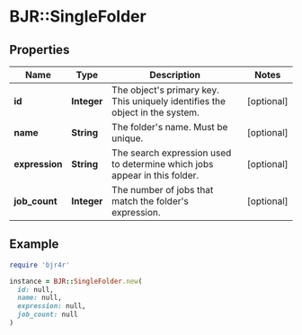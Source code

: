 # BJR::SingleFolder

## Properties

| Name | Type | Description | Notes |
| ---- | ---- | ----------- | ----- |
| **id** | **Integer** | The object&#39;s primary key. This uniquely identifies the object in the system. | [optional] |
| **name** | **String** | The folder&#39;s name. Must be unique. | [optional] |
| **expression** | **String** | The search expression used to determine which jobs appear in this folder. | [optional] |
| **job_count** | **Integer** | The number of jobs that match the folder&#39;s expression. | [optional] |

## Example

```ruby
require 'bjr4r'

instance = BJR::SingleFolder.new(
  id: null,
  name: null,
  expression: null,
  job_count: null
)
```

